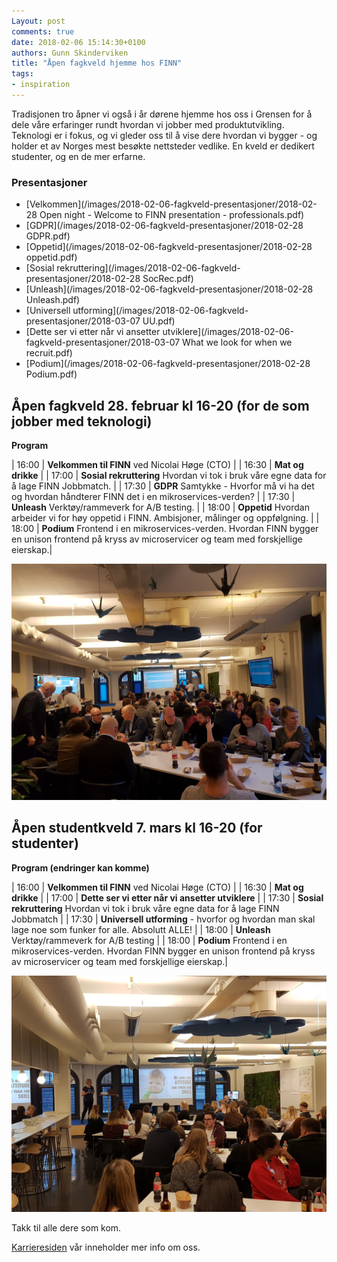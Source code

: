 ```yaml
---
Layout: post
comments: true
date: 2018-02-06 15:14:30+0100
authors: Gunn Skinderviken
title: "Åpen fagkveld hjemme hos FINN"
tags:
- inspiration
---
```


Tradisjonen tro åpner vi også i år dørene hjemme hos oss i Grensen for å dele våre erfaringer rundt hvordan vi jobber med produktutvikling. Teknologi er i fokus, og vi gleder oss til å vise dere hvordan vi bygger - og holder et av Norges mest besøkte nettsteder vedlike.​​​​​​​ En kveld er dedikert studenter, og en de mer erfarne. 


### Presentasjoner

* [Velkommen](/images/2018-02-06-fagkveld-presentasjoner/2018-02-28 Open night - Welcome to FINN presentation - professionals.pdf)
* [GDPR](/images/2018-02-06-fagkveld-presentasjoner/2018-02-28 GDPR.pdf)
* [Oppetid](/images/2018-02-06-fagkveld-presentasjoner/2018-02-28 oppetid.pdf)
* [Sosial rekruttering](/images/2018-02-06-fagkveld-presentasjoner/2018-02-28 SocRec.pdf)
* [Unleash](/images/2018-02-06-fagkveld-presentasjoner/2018-02-28 Unleash.pdf)
* [Universell utforming](/images/2018-02-06-fagkveld-presentasjoner/2018-03-07 UU.pdf)
* [Dette ser vi etter når vi ansetter utviklere](/images/2018-02-06-fagkveld-presentasjoner/2018-03-07 What we look for when we recruit.pdf)
* [Podium](/images/2018-02-06-fagkveld-presentasjoner/2018-02-28 Podium.pdf)


## Åpen fagkveld 28. februar kl 16-20 (for de som jobber med teknologi)
**Program**

| 16:00 | **Velkommen til FINN** ved Nicolai Høge (CTO) |
| 16:30 | **Mat og drikke** |
| 17:00 | **Sosial rekruttering** Hvordan vi tok i bruk våre egne data for å lage FINN Jobbmatch. |
| 17:30 | **GDPR** Samtykke - Hvorfor må vi ha det og hvordan håndterer FINN det i en mikroservices-verden? |
| 17:30 | **Unleash** Verktøy/rammeverk for A/B testing. |
| 18:00 | **Oppetid** Hvordan arbeider vi for høy oppetid i FINN. Ambisjoner, målinger og oppfølgning. |
| 18:00 | **Podium** Frontend i en mikroservices-verden. Hvordan FINN bygger en unison frontend på kryss av microservicer og team med forskjellige eierskap.|	
	
![Fagaften](/images/2018-02-06-fagkveld/profaften.jpg)


## Åpen studentkveld 7. mars kl 16-20 (for studenter)
**Program (endringer kan komme)**

| 16:00 | **Velkommen til FINN** ved Nicolai Høge (CTO) |
| 16:30 | **Mat og drikke** |
| 17:00 | **Dette ser vi etter når vi ansetter utviklere** | 
| 17:30 | **Sosial rekruttering** Hvordan vi tok i bruk våre egne data for å lage FINN Jobbmatch |
| 17:30 | **Universell utforming** - hvorfor og hvordan man skal lage noe som funker for alle. Absolutt ALLE! |
| 18:00 | **Unleash** Verktøy/rammeverk for A/B testing |
| 18:00 | **Podium** Frontend i en mikroservices-verden. Hvordan FINN bygger en unison frontend på kryss av microservicer og team med forskjellige eierskap.|

![Studentaften](/images/2018-02-06-fagkveld/studentaften.jpg)

Takk til alle dere som kom. 


[Karrieresiden](http://jobbifinn.finn.no/) vår inneholder mer info om oss.